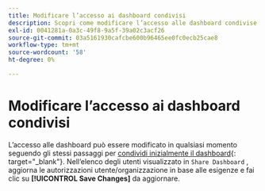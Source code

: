 ```yaml
---
title: Modificare l’accesso ai dashboard condivisi
description: Scopri come modificare l’accesso alle dashboard condivise.
exl-id: 0041281a-0a3c-49f8-9a5f-39a02c3acf26
source-git-commit: 03a5161930cafcbe600b96465ee0fc0ecb25cae8
workflow-type: tm+mt
source-wordcount: '58'
ht-degree: 0%

---
```


# Modificare l’accesso ai dashboard condivisi

L’accesso alle dashboard può essere modificato in qualsiasi momento seguendo gli stessi passaggi per [condividi inizialmente il dashboard](../../data-user/dashboards/share-dashboard-with-users.md){: target=&quot;_blank&quot;}. Nell’elenco degli utenti visualizzato in `Share Dashboard` , aggiorna le autorizzazioni utente/organizzazione in base alle esigenze e fai clic su **[!UICONTROL Save Changes]** da aggiornare.
